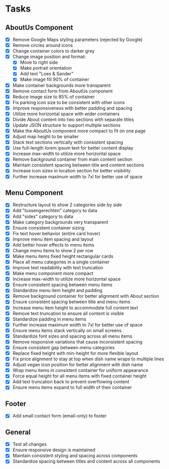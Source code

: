# Tasks

## AboutUs Component
- [x] Remove Google Maps styling parameters (rejected by Google)
- [x] Remove circles around icons
- [x] Change container colors to darker grey
- [x] Change image position and format:
  - [x] Move to right side
  - [x] Make portrait orientation
  - [x] Add text "Loes & Sander"
  - [x] Make image fill 90% of container
- [x] Make container backgrounds more transparent
- [x] Remove contact form from AboutUs component
- [x] Reduce image size to 85% of container
- [x] Fix parking icon size to be consistent with other icons
- [x] Improve responsiveness with better padding and spacing
- [x] Utilize more horizontal space with wider containers
- [x] Divide About content into two sections with separate titles
- [x] Update JSON structure to support multiple sections
- [x] Make the AboutUs component more compact to fit on one page
- [x] Adjust map height to be smaller
- [x] Stack text sections vertically with consistent spacing
- [x] Use full-length lorem ipsum text for better content display
- [x] Increase max-width to utilize more horizontal space
- [x] Remove background container from main content section
- [x] Maintain consistent spacing between title and content sections
- [x] Increase icon sizes in location section for better visibility
- [x] Further increase maximum width to 7xl for better use of space

## Menu Component
- [x] Restructure layout to show 2 categories side by side
- [x] Add "tussengerechten" category to data
- [x] Add "sides" category to data
- [x] Make category backgrounds very transparent
- [x] Ensure consistent container sizing
- [x] Fix text hover behavior (entire card hover)
- [x] Improve menu item spacing and layout
- [x] Add better hover effects to menu items
- [x] Change menu items to show 2 per row
- [x] Make menu items fixed height rectangular cards
- [x] Place all menu categories in a single container
- [x] Improve text readability with text truncation
- [x] Make menu component more compact
- [x] Increase max-width to utilize more horizontal space
- [x] Ensure consistent spacing between menu items
- [x] Standardize menu item height and padding
- [x] Remove background container for better alignment with About section
- [x] Ensure consistent spacing between title and menu items
- [x] Increase menu item height to accommodate full content text
- [x] Remove text truncation to ensure all content is visible
- [x] Standardize padding in menu items
- [x] Further increase maximum width to 7xl for better use of space
- [x] Ensure menu items stack vertically on small screens
- [x] Standardize font sizes and spacing across all menu items
- [x] Remove responsive variations that cause inconsistent spacing
- [x] Ensure consistent gap between menu categories
- [x] Replace fixed height with min-height for more flexible layout
- [x] Fix price alignment to stay at top when dish name wraps to multiple lines
- [x] Adjust vegan icon position for better alignment with dish name
- [x] Wrap menu items in consistent container for uniform appearance
- [x] Force equal height for all menu items with fixed container height
- [x] Add text truncation back to prevent overflowing content
- [x] Ensure menu items expand to full width of their container

## Footer
- [x] Add small contact form (email-only) to footer

## General
- [x] Test all changes
- [x] Ensure responsive design is maintained
- [x] Maintain consistent styling and spacing across components
- [x] Standardize spacing between titles and content across all components 